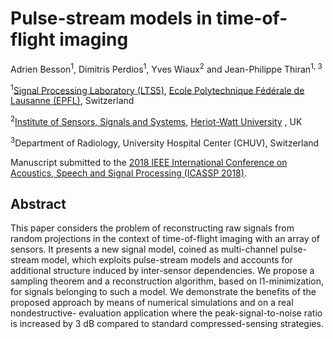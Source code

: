 # Pulse-stream models in time-of-flight imaging
[Ecole Polytechnique Fédérale de Lausanne (EPFL)]: http://www.epfl.ch/
[Signal Processing Laboratory (LTS5)]: http://lts5www.epfl.ch
[2018 IEEE International Conference on Acoustics, Speech and Signal Processing (ICASSP 2018)]: https://2018.ieeeicassp.org/
[Institute of Sensors, Signals and Systems]: https://www.hw.ac.uk/schools/engineering-physical-sciences/institutes/sensors-signals-systems/basp.htm
[Heriot-Watt University]:https://www.hw.ac.uk/


Adrien Besson<sup>1</sup>, Dimitris Perdios<sup>1</sup>, Yves Wiaux<sup>2</sup> and Jean-Philippe Thiran<sup>1, 3</sup>

<sup>1</sup>[Signal Processing Laboratory (LTS5)], [Ecole Polytechnique Fédérale de Lausanne (EPFL)], Switzerland

<sup>2</sup>[Institute of Sensors, Signals and Systems], [Heriot-Watt University] , UK

<sup>3</sup>Department of Radiology, University Hospital Center (CHUV), Switzerland

Manuscript submitted to the [2018 IEEE International Conference on Acoustics, Speech and Signal Processing (ICASSP 2018)].

## Abstract
This paper considers the problem of reconstructing raw signals from random projections in the context of time-of-flight imaging
with an array of sensors. It presents a new signal model, coined as multi-channel pulse-stream model, which exploits pulse-stream
models and accounts for additional structure induced by inter-sensor dependencies. We propose a sampling theorem and a reconstruction
algorithm, based on l1-minimization, for signals belonging to such a model. We demonstrate the benefits of the proposed
approach by means of numerical simulations and on a real nondestructive- evaluation application where the peak-signal-to-noise ratio
is increased by 3 dB compared to standard compressed-sensing strategies.
